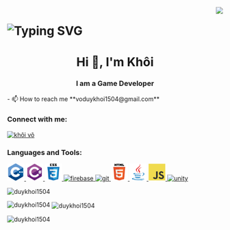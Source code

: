 <img align="right" src="https://visitor-badge.laobi.icu/badge?page_id=salesp07.salesp07" />

<h1 align="left">
    <img src="https://readme-typing-svg.herokuapp.com?font=Pixelify+Sans&pause=2000&size=35&color=555555&width=435&lines=Hi+There!+👋;I'm+KHÔI VÕ" alt="Typing SVG" /></a>
</h1>
<h1 align="center">Hi 👋, I'm Khôi</h1>
<h3 align="center">I am a Game Developer</h3>
- 📫 How to reach me **voduykhoi1504@gmail.com**
<h3 align="left">Connect with me:</h3>
<p align="left">
<a href="https://fb.com/khôi võ" target="blank"><img align="center" src="https://raw.githubusercontent.com/rahuldkjain/github-profile-readme-generator/master/src/images/icons/Social/facebook.svg" alt="khôi võ" height="30" width="40" /></a>
</p>

<h3 align="left">Languages and Tools:</h3>
<p align="left"> <a href="https://www.w3schools.com/cpp/" target="_blank" rel="noreferrer"> <img src="https://raw.githubusercontent.com/devicons/devicon/master/icons/cplusplus/cplusplus-original.svg" alt="cplusplus" width="40" height="40"/> </a> <a href="https://www.w3schools.com/cs/" target="_blank" rel="noreferrer"> <img src="https://raw.githubusercontent.com/devicons/devicon/master/icons/csharp/csharp-original.svg" alt="csharp" width="40" height="40"/> </a> <a href="https://www.w3schools.com/css/" target="_blank" rel="noreferrer"> <img src="https://raw.githubusercontent.com/devicons/devicon/master/icons/css3/css3-original-wordmark.svg" alt="css3" width="40" height="40"/> </a> <a href="https://firebase.google.com/" target="_blank" rel="noreferrer"> <img src="https://www.vectorlogo.zone/logos/firebase/firebase-icon.svg" alt="firebase" width="40" height="40"/> </a> <a href="https://git-scm.com/" target="_blank" rel="noreferrer"> <img src="https://www.vectorlogo.zone/logos/git-scm/git-scm-icon.svg" alt="git" width="40" height="40"/> </a> <a href="https://www.w3.org/html/" target="_blank" rel="noreferrer"> <img src="https://raw.githubusercontent.com/devicons/devicon/master/icons/html5/html5-original-wordmark.svg" alt="html5" width="40" height="40"/> </a> <a href="https://www.java.com" target="_blank" rel="noreferrer"> <img src="https://raw.githubusercontent.com/devicons/devicon/master/icons/java/java-original.svg" alt="java" width="40" height="40"/> </a> <a href="https://developer.mozilla.org/en-US/docs/Web/JavaScript" target="_blank" rel="noreferrer"> <img src="https://raw.githubusercontent.com/devicons/devicon/master/icons/javascript/javascript-original.svg" alt="javascript" width="40" height="40"/> </a> <a href="https://unity.com/" target="_blank" rel="noreferrer"> <img src="https://www.vectorlogo.zone/logos/unity3d/unity3d-icon.svg" alt="unity" width="40" height="40"/> </a> </p>
<p align="left"> <img src="https://komarev.com/ghpvc/?username=duykhoi1504&label=Profile%20views&color=0e75b6&style=flat" alt="duykhoi1504" /> </p>
<p><img align="left" src="https://github-readme-stats.vercel.app/api/top-langs?username=duykhoi1504&show_icons=true&locale=en&layout=compact" alt="duykhoi1504" /></p>

<p>&nbsp;<img align="center" src="https://github-readme-stats.vercel.app/api?username=duykhoi1504&show_icons=true&locale=en" alt="duykhoi1504" /></p>

<p><img align="center" src="https://github-readme-streak-stats.herokuapp.com/?user=duykhoi1504&" alt="duykhoi1504" /></p>
